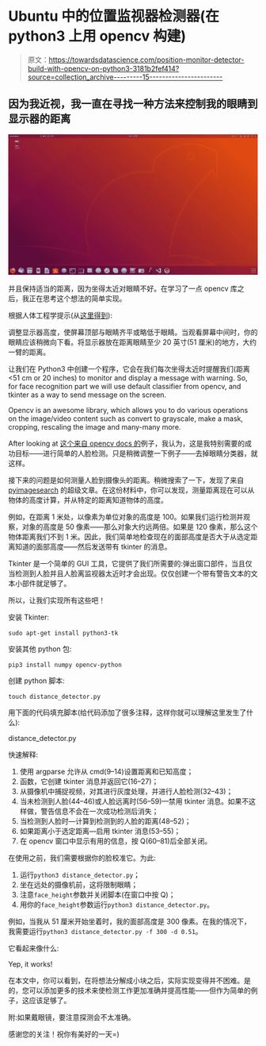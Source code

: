 # Ubuntu 中的位置监视器检测器(在 python3 上用 opencv 构建)

> 原文：<https://towardsdatascience.com/position-monitor-detector-build-with-opencv-on-python3-3181b2fef414?source=collection_archive---------15----------------------->

## 因为我近视，我一直在寻找一种方法来控制我的眼睛到显示器的距离

![](img/487f33316007fc4520ba974bd740a191.png)

并且保持适当的距离，因为坐得太近对眼睛不好。在学习了一点 opencv 库之后，我正在思考这个想法的简单实现。

根据人体工程学提示(从[这里得到](https://www.ergotron.com/en-us/ergonomics/ergonomic-equation)):

调整显示器高度，使屏幕顶部与眼睛齐平或略低于眼睛。当观看屏幕中间时，你的眼睛应该稍微向下看。将显示器放在距离眼睛至少 20 英寸(51 厘米)的地方，大约一臂的距离。

让我们在 Python3 中创建一个程序，它会在我们每次坐得太近时提醒我们(距离<51 cm or 20 inches) to monitor and display a message with warning. So, for face recognition part we will use default classifier from opencv, and tkinter as a way to send message on the screen.

Opencv is an awesome library, which allows you to do various operations on the image/video content such as convert to grayscale, make a mask, cropping, rescaling the image and many-many more.

After looking at [这个来自 opencv docs 的](https://docs.opencv.org/3.0-beta/doc/py_tutorials/py_objdetect/py_face_detection/py_face_detection.html#face-detection)例子，我认为，这是我特别需要的成功目标——进行简单的人脸检测。只是稍微调整一下例子——去掉眼睛分类器，就这样。

接下来的问题是如何测量人脸到摄像头的距离。稍微搜索了一下，发现了来自 [pyimagesearch](https://www.pyimagesearch.com/2015/01/19/find-distance-camera-objectmarker-using-python-opencv/) 的超级文章。在这份材料中，你可以发现，测量距离现在可以从物体的高度计算，并从特定的距离知道物体的高度。

例如，在距离 1 米处，以像素为单位对象的高度是 100。如果我们运行检测并观察，对象的高度是 50 像素——那么对象大约远两倍。如果是 120 像素，那么这个物体距离我们不到 1 米。因此，我们简单地检查现在的面部高度是否大于从选定距离知道的面部高度——然后发送带有 tkinter 的消息。

Tkinter 是一个简单的 GUI 工具，它提供了我们所需要的:弹出窗口部件，当且仅当检测到人脸并且人脸离监视器太近时才会出现。仅仅创建一个带有警告文本的文本小部件就足够了。

所以，让我们实现所有这些吧！

安装 Tkinter:

```
sudo apt-get install python3-tk
```

安装其他 python 包:

```
pip3 install numpy opencv-python
```

创建 python 脚本:

```
touch distance_detector.py
```

用下面的代码填充脚本(给代码添加了很多注释，这样你就可以理解这里发生了什么):

distance_detector.py

快速解释:

1.  使用 argparse 允许从 cmd(9–14)设置距离和已知高度；
2.  函数，它创建 tkinter 消息并返回它(16–27)；
3.  从摄像机中捕捉视频，对其进行灰度处理，并进行人脸检测(32–43)；
4.  当未检测到人脸(44–46)或人脸远离时(56–59)—禁用 tkinter 消息。如果不这样做，警告信息不会在一次成功检测后消失；
5.  当检测到人脸时—计算到检测到的人脸的距离(48–52)；
6.  如果距离小于选定距离—启用 tkinter 消息(53–55)；
7.  在 opencv 窗口中显示有用的信息，按 Q(60–81)后全部关闭。

在使用之前，我们需要根据你的脸校准它。为此:

1.  运行`python3 distance_detector.py`；
2.  坐在远处的摄像机前，这将限制眼睛；
3.  注意`face_height`参数并关闭脚本(在窗口中按 Q)；
4.  用你的`face_height`参数运行`python3 distance_detector.py`。

例如，当我从 51 厘米开始坐着时，我的面部高度是 300 像素。在我的情况下，我需要运行`python3 distance_detector.py -f 300 -d 0.51`。

它看起来像什么:

Yep, it works!

在本文中，你可以看到，在将想法分解成小块之后，实际实现变得并不困难。是的，您可以添加更多的技术来使检测工作更加准确并提高性能——但作为简单的例子，这应该足够了。

附:如果戴眼镜，要注意探测会不太准确。

感谢您的关注！祝你有美好的一天=)
